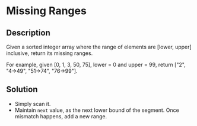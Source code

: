 # Missing Ranges

## Description

Given a sorted integer array where the range of elements are [lower, upper] inclusive,
return its missing ranges.

For example, given [0, 1, 3, 50, 75], lower = 0 and upper = 99,
return ["2", "4->49", "51->74", "76->99"]. 

## Solution

* Simply scan it.
* Maintain `next` value, as the next lower bound of the segment. 
  Once mismatch happens, add a new range.
